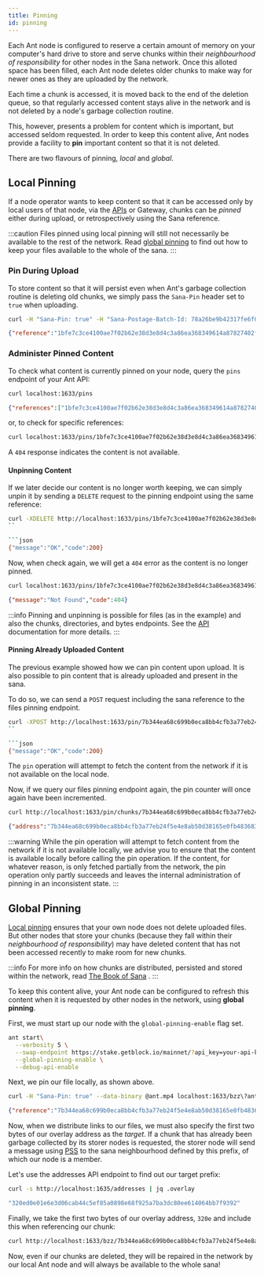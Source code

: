 ```yaml
---
title: Pinning
id: pinning
---
```


Each Ant node is configured to reserve a certain amount of memory on your computer's hard drive to store and serve chunks within their *neighbourhood of responsibility* for other nodes in the Sana network. Once this alloted space has been filled, each Ant node deletes older chunks to make way for newer ones as they are uploaded by the network.

Each time a chunk is accessed, it is moved back to the end of the deletion queue, so that regularly accessed content stays alive in the network and is not deleted by a node's garbage collection routine.

This, however, presents a problem for content which is important, but accessed seldom requested. In order to keep this content alive, Ant nodes provide a facility to **pin** important content so that it is not deleted.

There are two flavours of pinning, *local* and *global*.

## Local Pinning

If a node operator wants to keep content so that it can be accessed only by local users of that node, via the [APIs](/docs/api-reference/api-reference) or Gateway, chunks can be *pinned* either during upload, or retrospectively using the Sana reference.

:::caution
Files pinned using local pinning will still not necessarily be available to the rest of the network. Read [global pinning](/docs/access-the-sana/pinning#global-pinning) to find out how to keep your files available to the whole of the sana.
:::

### Pin During Upload

To store content so that it will persist even when Ant's garbage collection routine is deleting old chunks, we simply pass the `Sana-Pin` header set to `true` when uploading.

```bash
curl -H "Sana-Pin: true" -H "Sana-Postage-Batch-Id: 78a26be9b42317fe6f0cbea3e47cbd0cf34f533db4e9c91cf92be40eb2968264"  --data-binary @ant.mp4 localhost:1633/bzz\?ant.mp4
```

```json
{"reference":"1bfe7c3ce4100ae7f02b62e38d3e8d4c3a86ea368349614a87827402f20cbb30"}
```

### Administer Pinned Content

To check what content is currently pinned on your node, query the `pins` endpoint of your Ant API:

```bash
curl localhost:1633/pins
```

```json
{"references":["1bfe7c3ce4100ae7f02b62e38d3e8d4c3a86ea368349614a87827402f20cbb30"]}
```

or, to check for specific references:

```bash
curl localhost:1633/pins/1bfe7c3ce4100ae7f02b62e38d3e8d4c3a86ea368349614a87827402f20cbb30
```

A `404` response indicates the content is not available.

#### Unpinning Content

If we later decide our content is no longer worth keeping, we can simply unpin it by sending a `DELETE` request to the pinning endpoint using the same reference:

```bash
curl -XDELETE http://localhost:1633/pins/1bfe7c3ce4100ae7f02b62e38d3e8d4c3a86ea368349614a87827402f20cbb30
``

```json
{"message":"OK","code":200}
```

Now, when check again, we will get a `404` error as the content is no longer pinned.

```bash
curl localhost:1633/pins/1bfe7c3ce4100ae7f02b62e38d3e8d4c3a86ea368349614a87827402f20cbb30
```

```json
{"message":"Not Found","code":404}
```

:::info
Pinning and unpinning is possible for files (as in the example) and also the chunks, directories, and bytes endpoints. See the [API](/docs/api-reference/api-reference) documentation for more details.
:::

#### Pinning Already Uploaded Content
The previous example showed how we can pin content upon upload. It is also possible to pin content that is already uploaded and present in the sana.

To do so, we can send a `POST` request including the sana reference to the files pinning endpoint.

```bash
curl -XPOST http://localhost:1633/pin/7b344ea68c699b0eca8bb4cfb3a77eb24f5e4e8ab50d38165e0fb48368350e8f
``

```json
{"message":"OK","code":200}
```

The `pin` operation will attempt to fetch the content from the network if it is not available on the local node. 

Now, if we query our files pinning endpoint again, the pin counter will once again have been incremented.

```bash
curl http://localhost:1633/pin/chunks/7b344ea68c699b0eca8bb4cfb3a77eb24f5e4e8ab50d38165e0fb48368350e8f
```

```json
{"address":"7b344ea68c699b0eca8bb4cfb3a77eb24f5e4e8ab50d38165e0fb48368350e8f","pinCounter":1}
```

:::warning
While the pin operation will attempt to fetch content from the network if it is not available locally, we advise you to ensure that the content is available locally before calling the pin operation. If the content, for whatever reason, is only fetched partially from the network, the pin operation only partly succeeds and leaves the internal administration of pinning in an inconsistent state.
:::

## Global Pinning

[Local pinning](/docs/access-the-sana/pinning#local-pinning) ensures that your own node does not delete uploaded files. But other nodes that store your
chunks (because they fall within their *neighbourhood of responsibility*) may have deleted content that has not been accessed recently to make room for new chunks.

:::info
For more info on how chunks are distributed, persisted and stored within the network, read
<a href="/the-book-of-sana.pdf" target="_blank" rel="noopener noreferrer">The Book of Sana</a> .
:::

To keep this content alive, your Ant node can be configured to refresh this content when it is requested by other nodes in the network, using **global pinning**.

First, we must start up our node with the `global-pinning-enable` flag set.

```bash
ant start\
  --verbosity 5 \
  --swap-endpoint https://stake.getblock.io/mainnet/?api_key=your-api-key \
  --global-pinning-enable \
  --debug-api-enable
```

Next, we pin our file locally, as shown above.

```bash
curl -H "Sana-Pin: true" --data-binary @ant.mp4 localhost:1633/bzz\?ant.mp4
```

```json
{"reference":"7b344ea68c699b0eca8bb4cfb3a77eb24f5e4e8ab50d38165e0fb48368350e8f"}
```

Now, when we distribute links to our files, we must also specify the
first two bytes of our overlay address as the *target*. If a chunk
that has already been garbage collected by its storer nodes is
requested, the storer node will send a message using
[PSS](/docs/dapps-on-sana/pss) to the sana neighbourhood defined by
this prefix, of which our node is a member.

Let's use the addresses API endpoint to find out our target prefix:

```bash
curl -s http://localhost:1635/addresses | jq .overlay
```

```bash
"320ed0e01e6e3d06cab44c5ef85a0898e68f925a7ba3dc80ee614064bb7f9392"
```

Finally, we take the first two bytes of our overlay address, `320e` and include this when referencing our chunk:

```bash
curl http://localhost:1633/bzz/7b344ea68c699b0eca8bb4cfb3a77eb24f5e4e8ab50d38165e0fb48368350e8f?targets=320e
```

Now, even if our chunks are deleted, they will be repaired in the
network by our local Ant node and will always be available to the
whole sana!
